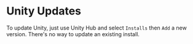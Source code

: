# Unity Updates

To update Unity, just use Unity Hub and select `Installs` then `Add` a new version. There's no way to update an existing install.